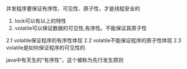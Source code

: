 并发程序要保证有序性、可见性、原子性，才是线程安全的
1. lock可以有以上的特性
2. volatile可以保证数据的可见性,有序性。不能保证其原子性

2.1 volatile保证程序的有序性体现
2.2 volatile不能保证程序的原子性体现
2.3 volatile是如何保证程序的可见性的

java中有天生的“有序性”，这个被称为先行发生原则
